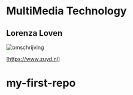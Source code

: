 # MultiMedia Technology
## Lorenza Loven

![omschrijving](url)

[https://www.zuyd.nl]
# my-first-repo

